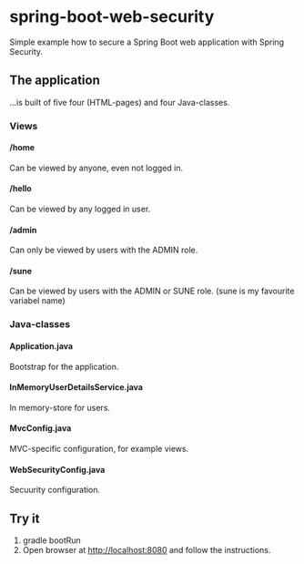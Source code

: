 # spring-boot-web-security
Simple example how to secure a Spring Boot web application with Spring Security.

## The application
...is built of five four (HTML-pages) and four Java-classes.

### Views
#### /home
Can be viewed by anyone, even not logged in.
#### /hello
Can be viewed by any logged in user.
#### /admin
Can only be viewed by users with the ADMIN role.
#### /sune
Can be viewed by users with the ADMIN or SUNE role. (sune is my favourite variabel name)

### Java-classes
#### Application.java
Bootstrap for the application.
#### InMemoryUserDetailsService.java
In memory-store for users.
#### MvcConfig.java
MVC-specific configuration, for example views.
#### WebSecurityConfig.java
Secuurity configuration.

## Try it
1. gradle bootRun
2. Open browser at [http://localhost:8080](http://localhost:8080) and follow the instructions.